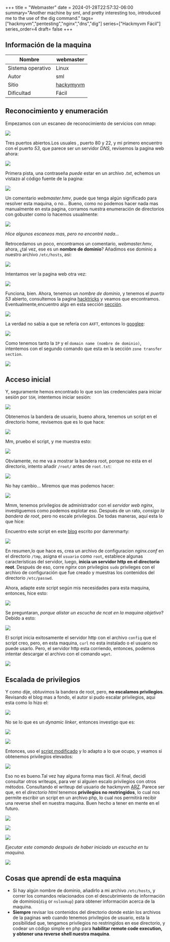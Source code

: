 +++
title = "Webmaster"
date = 2024-01-28T22:57:32-06:00
summary="Another machine by sml, and pretty interesting too, introduced me to the use of the dig command."
tags=["hackmyvm","pentesting","nginx","dns","dig"]
series=["Hackmyvm Fácil"]
series_order=4
draft= false
+++
## Información de la maquina
| Nombre       | webmaster |
| ---------- | --------- |
| Sistema operativo         | Linux     | 
| Autor     | sml          |
| Sitio       | [hackymyvm](https://hackmyvm.eu)          |
| Dificultad | Fácil         |

## Reconocimiento y enumeración
Empezamos con un escaneo de reconocimiento de servicios con nmap:

![](imagenes/Pasted%20image%2020240128185639.png)

Tres puertos abiertos.Los usuales , puerto 80 y 22, y mi primero encuentro con el puerto *53*, que parece ser un servidor *DNS*, revisemos la pagina web ahora:

![](imagenes/Pasted%20image%2020240128185754.png)

Primera pista, una contraseña *puede* estar en un archivo *.txt*, echemos un vistazo al código fuente de la pagina:

![](imagenes/Pasted%20image%2020240128185847.png)

Un comentario *webmaster.hmv*, puede que tenga algún significado para resolver esta maquina, o no... Bueno, como no podemos hacer nada mas manualmente en esta pagina, corramos nuestra enumeración de directorios con gobuster como lo hacemos usualmente:

![](imagenes/Pasted%20image%2020240128201038.png)

*Hice algunos escaneos mas, pero no encontré nada...* 

Retrocedamos un poco, encontramos un comentario, *webmaster.hmv*, ahora, ¿tal vez, ese es un **nombre de dominio**? Añadimos ese dominio a nuestro archivo `/etc/hosts`, asi:

![](imagenes/Pasted%20image%2020240128201308.png)

Intentamos ver la pagina web otra vez:

![](imagenes/Pasted%20image%2020240128201329.png)

Funciona, bien. Ahora, tenemos un *nombre de dominio*, y tenemos el *puerto 53* abierto, consultemos la pagina [hacktricks](https://book.hacktricks.xyz) y veamos que encontramos. Eventualmente,encuentro algo en esta sección [sección](https://book.hacktricks.xyz/network-services-pentesting/pentesting-dns#zone-transfer).

![](imagenes/Pasted%20image%2020240128201505.png)

La verdad no sabia a que se refería con `AXFT`, entonces lo [googlee](https://www.briskinfosec.com/blogs/blogsdetail/DNS-Zone-Transfer#:~:text=AXFR%20(Asynchronous%20Full%20Transfer%20Zone,DNS%20server%20is%20well%20synced.)):

![](imagenes/Pasted%20image%2020240128202047.png)

Como tenemos tanto la `IP` y el `domain name (nombre de dominio)`, intentemos con el segundo comando que esta en la sección `zone transfer section`.

![](imagenes/Pasted%20image%2020240128202241.png)

## Acceso inicial
Y, seguramente hemos encontrado lo que son las credenciales para iniciar sesión por `SSH`, intentemos iniciar sesión:

![](imagenes/Pasted%20image%2020240128202414.png)

Obtenemos la bandera de usuario, bueno ahora, tenemos un script en el directorio home, revisemos que es lo que hace:

![](imagenes/Pasted%20image%2020240128203911.png)

Mm, pruebo el script, y me muestra esto:

![](imagenes/Pasted%20image%2020240128203946.png)

Obviamente, no me va a mostrar la bandera root, porque no esta en el directorio, intento añadir `/root/` antes de `root.txt`:

![](imagenes/Pasted%20image%2020240128204437.png)

No hay cambio... Miremos que mas podemos hacer:

![](imagenes/Pasted%20image%2020240128204536.png)

Mmm, tenemos privilegios de administrador con el *servidor web nginx*, investiguemos como podemos explotar eso. Después de un rato, *consigo la bandera de root*, pero no escale privilegios. De todas maneras, aquí esta lo que hice:

Encuentro este script en este [blog](https://darrenmartynie.wordpress.com/2021/10/25/zimbra-nginx-local-root-exploit/) escrito por darrenmarty:

![](imagenes/Pasted%20image%2020240128211456.png)

En resumen,lo que hace es, crea un archivo de configuracion *nginx.conf* en el directorio `/tmp`, asigna el `usuario` como `root`, establece algunas características del servidor, luego, **inicia un servidor http en el directorio root**. Después de eso, corre *nginx* con privilegios `sudo` privileges con el archivo de configuración que fue creado y muestras los contenidos del directorio `/etc/passwd`. 

Ahora, adapte este script según mis necesidades para esta maquina, entonces, hice esto:

![](imagenes/Pasted%20image%2020240128211843.png)

Se preguntaran, *porque alistar un escucha de ncat en la maquina objetivo*? Debido a esto:

![](imagenes/Pasted%20image%2020240128211941.png)

El script inicia exitosamente el servidor http con el archivo `config` que el script creo, pero, en esta maquina, `curl` no esta instalado o el usuario no puede usarlo. Pero, el servidor http esta corriendo, entonces, podemos intentar descargar el archivo con el comando `wget`. 

![](imagenes/Pasted%20image%2020240128212212.png)

## Escalada de privilegios
Y como dije, obtuvimos la bandera de root, pero, **no escalamos privilegios**. Revisando el blog mas a fondo, el autor si pudo escalar privilegios, aqui esta como lo hizo el:

![](imagenes/Pasted%20image%2020240128214019.png)

No se lo que es un *dynamic linker*, entonces investigo que es:

![](imagenes/Pasted%20image%2020240128214352.png)

![](imagenes/Pasted%20image%2020240128214439.png)

Entonces, uso el [script modificado](https://github.com/darrenmartyn/zimbra-hinginx/blob/main/hinginx.sh) y lo adapto a lo que ocupo, y veamos si obtenemos privilegios elevados:

![](imagenes/Pasted%20image%2020240128220024.png)

Eso no es bueno.Tal vez hay alguna forma mas fácil. Al final, decidí consultar otros writeups, para ver si alguien escalo privilegios con otros métodos. Consultando el writeup del usuario de hackmyvm [ARZ](https://arz101.medium.com/hackmyvm-webmaster-6f5862000c0a). Parece ser que, en el *directorio html* tenemos **privilegios no restringidos**, lo cual nos permite escribir un script en un archivo php, lo cual nos permitirá recibir una reverse shell en nuestra maquina. Buen hecho a tener en mente en el futuro.

![](imagenes/Pasted%20image%2020240128222557.png)

![](imagenes/Pasted%20image%2020240128222531.png)

![](imagenes/Pasted%20image%2020240128222758.png)

*Ejecutar este comando después de haber iniciado un escucha en tu maquina.*

![](imagenes/Pasted%20image%2020240128222620.png)

## Cosas que aprendí de esta maquina
- Si hay algún nombre de dominio, añadirlo a mi archivo `/etc/hosts`, y correr los comandos relacionados con el descubrimiento de información de dominios(`dig` or `nslookup`) para obtener información acerca de la maquina.
- **Siempre** revisar los contenidos del directorio donde están los archivos de la paginas web cuando tenemos privilegios de usuario, esta la posibilidad que, tengamos privilegios no restringidos en ese directorio, y codear un código simple en php para **habilitar remote code execution, y obtener una reverse shell nuestra maquina**.